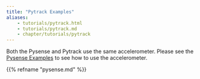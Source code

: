 ```yaml
---
title: "Pytrack Examples"
aliases:
    - tutorials/pytrack.html
    - tutorials/pytrack.md
    - chapter/tutorials/pytrack
---
```

Both the Pysense and Pytrack use the same accelerometer. Please see the [Pysense Examples](pysense) to see how to use the accelerometer.

{{% refname "pysense.md" %}}

